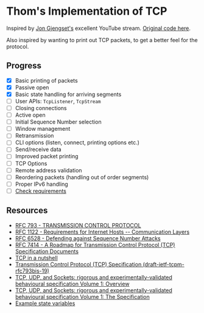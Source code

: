 # Thom's Implementation of TCP

Inspired by [Jon Gjengset's](https://www.youtube.com/playlist?list=PLqbS7AVVErFivDY3iKAQk3_VAm8SXwt1X) excellent YouTube stream. [Original code here](https://github.com/jonhoo/rust-tcp).

Also inspired by wanting to print out TCP packets, to get a better feel for the protocol.

## Progress

- [x] Basic printing of packets
- [x] Passive open
- [x] Basic state handling for arriving segments
- [ ] User APIs: `TcpListener`, `TcpStream`
- [ ] Closing connections
- [ ] Active open
- [ ] Initial Sequence Number selection
- [ ] Window management
- [ ] Retransmission
- [ ] CLI options (listen, connect, printing options etc.)
- [ ] Send/receive data
- [ ] Improved packet printing
- [ ] TCP Options
- [ ] Remote address validation
- [ ] Reordering packets (handling out of order segments)
- [ ] Proper IPv6 handling
- [ ] [Check requirements](https://datatracker.ietf.org/doc/html/draft-ietf-tcpm-rfc793bis-19#appendix-B)

## Resources

- [RFC 793 - TRANSMISSION CONTROL PROTOCOL](https://tools.ietf.org/html/rfc793)
- [RFC 1122 - Requirements for Internet Hosts -- Communication Layers](https://tools.ietf.org/html/rfc1122)
- [RFC 6528 - Defending against Sequence Number Attacks](https://tools.ietf.org/html/rfc6528)
- [RFC 7414 - A Roadmap for Transmission Control Protocol (TCP) Specification Documents](https://tools.ietf.org/html/rfc7414)
- [TCP in a nutshell](https://www.cs.miami.edu/home/burt/learning/Csc524.032/notes/tcp_nutshell.html)
- [Transmission Control Protocol (TCP) Specification (draft-ietf-tcpm-rfc793bis-19)](https://datatracker.ietf.org/doc/draft-ietf-tcpm-rfc793bis/)
- [TCP, UDP, and Sockets: rigorous and experimentally-validated behavioural specification Volume 1: Overview](https://www.cl.cam.ac.uk/techreports/UCAM-CL-TR-624.pdf)
- [TCP, UDP, and Sockets: rigorous and experimentally-validated behavioural specification Volume 1: The Specification](https://www.cl.cam.ac.uk/techreports/UCAM-CL-TR-625.pdf)
- [Example state variables](https://doc.omnetpp.org/inet/api-current/neddoc/src-inet-transportlayer-tcp-TcpStateVariables.html)
